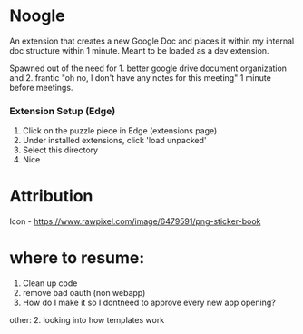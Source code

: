 # Noogle
An extension that creates a new Google Doc and places it within my internal doc structure within 1 minute. Meant to be loaded as a dev extension. 

Spawned out of the need for 1. better google drive document organization and 2. frantic "oh no, I don't have any notes for this meeting" 1 minute before meetings.


### Extension Setup (Edge)
1. Click on the puzzle piece in Edge (extensions page)
2. Under installed extensions, click 'load unpacked'
3. Select this directory
4. Nice


# Attribution
Icon - https://www.rawpixel.com/image/6479591/png-sticker-book


# where to resume:
1. Clean up code
2. remove bad oauth (non webapp)
3. How do I make it so I dontneed to approve every new app opening?

other:
2. looking into how templates work
